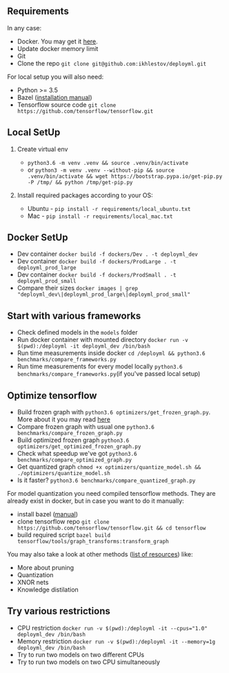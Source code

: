 ## Requirements

In any case:

- Docker. You may get it [here](https://docs.docker.com/install/).
- Update docker memory limit
- Git
- Clone the repo `git clone git@github.com:ikhlestov/deployml.git`

For local setup you will also need:

- Python >= 3.5
- Bazel ([installation manual](https://docs.bazel.build/versions/master/install.html))
- Tensorflow source code `git clone https://github.com/tensorflow/tensorflow.git`

## Local SetUp

1. Create virtual env
    - `python3.6 -m venv .venv && source .venv/bin/activate`
    - or `python3 -m venv .venv --without-pip && source .venv/bin/activate && wget https://bootstrap.pypa.io/get-pip.py -P /tmp/ && python /tmp/get-pip.py`
2. Install required packages according to your OS:

    - Ubuntu - `pip install -r requirements/local_ubuntu.txt`
    - Mac - `pip install -r requirements/local_mac.txt`

## Docker SetUp

- Dev container `docker build -f dockers/Dev . -t deployml_dev`
- Dev container `docker build -f dockers/ProdLarge . -t deployml_prod_large`
- Dev container `docker build -f dockers/ProdSmall . -t deployml_prod_small`
- Compare their sizes `docker images | grep "deployml_dev\|deployml_prod_large\|deployml_prod_small"`

<!---
Don't forget about `.dockerignore` file.
Try to organize your docker file to use cache as much as possible.
Develop with ubuntu, release with some smaller distros.
-->

## Start with various frameworks

- Check defined models in the `models` folder
- Run docker container with mounted directory `docker run -v $(pwd):/deployml -it deployml_dev /bin/bash`
- Run time measurements inside docker `cd /deployml && python3.6 benchmarks/compare_frameworks.py`
- Run time measurements for every model locally `python3.6 benchmarks/compare_frameworks.py`(if you've passed local setup)

## Optimize tensorflow

- Build frozen graph with `python3.6 optimizers/get_frozen_graph.py`. More about it you may read [here](https://blog.metaflow.fr/tensorflow-how-to-freeze-a-model-and-serve-it-with-a-python-api-d4f3596b3adc)
- Compare frozen graph with usual one `python3.6 benchmarks/compare_frozen_graph.py`
- Build optimized frozen graph `python3.6 optimizers/get_optimized_frozen_graph.py`
- Check what speedup we've got `python3.6 benchmarks/compare_optimized_graph.py`
- Get quantized graph `chmod +x optimizers/quantize_model.sh && ./optimizers/quantize_model.sh`
- Is it faster? `python3.6 benchmarks/compare_quantized_graph.py`

For model quantization you need compiled tensorflow methods. They are already exist in docker, but in case you want to do it manually:
- install bazel ([manual](https://docs.bazel.build/versions/master/install.html))
- clone tensorflow repo `git clone https://github.com/tensorflow/tensorflow.git && cd tensorflow`
- build required script `bazel build tensorflow/tools/graph_transforms:transform_graph`

<!---
The main usability that you may ship your model as one binary file.
You should freeze/optimize/serve model with the same tensorflow version.
Quantization may reduce model size, but also decrease model speed.
-->

You may also take a look at other methods ([list of resources](resources.md)) like:

- More about pruning
- Quantization
- XNOR nets
- Knowledge distilation

## Try various restrictions

- CPU restriction `docker run -v $(pwd):/deployml -it --cpus="1.0" deployml_dev /bin/bash`
- Memory restriction `docker run -v $(pwd):/deployml -it --memory=1g deployml_dev /bin/bash`
- Try to run two models on two different CPUs
- Try to run two models on two CPU simultaneously

<!---
Where data preprocessing should be done? CPU or GPU or even another host?
-->
